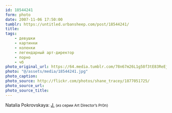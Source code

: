 ```yaml
---
id: 18544241
form: photo
date: 2007-11-06 17:50:00
tumblr: https://untitled.urbansheep.com/post/18544241/
title:
tags:
    - девушки
    - картинки
    - коленки
    - легендарный арт-директор
    - порно
    - чб
photo_original_url: https://64.media.tumblr.com/78n67m26L1g58f3tE83ReEjh_540.jpg
photo: "@/assets/media/18544241.jpg"
photo_caption:
photo_source: http://flickr.com/photos/shane_tracey/1877051725/
photo_source_url:
photo_source_title:
---
```


<p>Natalia Pokrovskaya: <a href="http://flickr.com/photos/shane_tracey/1877051725/">J.</a> <small>(из серии Art Director’s Pr0n)</small></p>
